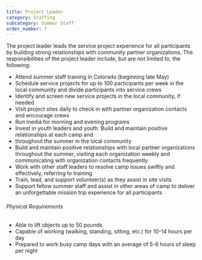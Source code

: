 ```yaml
---
title: Project Leader
category: Staffing
subcategory: Summer Staff
order_number: 7
---
```

The project leader leads the service project experience for all participants by building strong relationships with community partner organizations. The responsibilities of the project leader include, but are not limited to, the following:

<div><ul><li>Attend summer staff training in Colorado (beginning late May)</li><li>Schedule service projects for up to 100 participants per week in the local community and divide participants into service crews</li><li>Identify and screen new service projects in the local community, if needed</li><li>Visit project sites daily to check in with partner organization contacts and encourage crews</li><li>Run media for morning and evening programs</li><li>Invest in youth leaders and youth. Build and maintain positive relationships at each camp and</li><li>throughout the summer in the local community</li><li>Build and maintain positive relationships with local partner organizations throughout the summer, visiting each organization weekly and communicating with organization contacts frequently</li><li>Work with other staff leaders to resolve camp issues swiftly and effectively, referring to training</li><li>Train, lead, and support volunteer(s) as they assist in site visits</li><li>Support fellow summer staff and assist in other areas of camp to deliver an unforgettable mission trip experience for all participants</li></ul><div><h6>Physical Requirements</h6><ul><li>Able to lift objects up to 50 pounds</li><li>Capable of working (walking, standing, sitting, etc.) for 10-14 hours per day</li><li>Prepared to work busy camp days with an average of 5-6 hours of sleep per night</li></ul></div></div>
